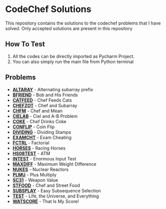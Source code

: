 # CodeChef Solutions  

This repository contains the solutions to the codechef problems that I have solved. Only accepted solutions are present in this repository

## How To Test  

1. All the codes can be directly imported as Pycharm Project.  
2. You can also simply run the main file from Python terminal

## Problems

- **[ALTARAY](https://www.codechef.com/problems/ALTARAY)** - Alternating subarray prefix
- **[BFRIEND](https://www.codechef.com/problems/BFRIEND)** - Bob and His Friends
- **[CATFEED](https://www.codechef.com/problems/CATFEED)** - Chef Feeds Cats
- **[CHEFZOT](https://www.codechef.com/problems/CHEFZOT)** - Chef and Subarray
- **[CHFM](https://www.codechef.com/problems/CHFM)** - Chef and Mean
- **[CIELAB](https://www.codechef.com/problems/CIELAB)** - Ciel and A-B Problem
- **[COKE](https://www.codechef.com/problems/COKE)** - Chef Drinks Coke
- **[CONFLIP](https://www.codechef.com/problems/CONFLIP)** - Coin Flip
- **[DIVIDING](https://www.codechef.com/problems/DIVIDING)** - Dividing Stamps
- **[EXAMCHT](https://www.codechef.com/problems/EXAMCHT)** - Exam Cheating
- **[FCTRL](https://www.codechef.com/problems/FCTRL)** - Factorial
- **[HORSES](https://www.codechef.com/problems/HORSES)** - Racing Horses
- **[HS08TEST](https://www.codechef.com/problems/HS08TEST)** - ATM
- **[INTEST](https://www.codechef.com/problems/INTEST)** - Enormous Input Test
- **[MAXDIFF](https://www.codechef.com/problems/MAXDIFF)** - Maximum Weight Difference
- **[NUKES](https://www.codechef.com/problems/NUKES)** - Nuclear Reactors
- **[PLMU](https://www.codechef.com/problems/PLMU)** - Plus Multiply
- **[SC31](https://www.codechef.com/problems/SC31)** - Weapon Value
- **[STFOOD](https://www.codechef.com/problems/STFOOD)** - Chef and Street Food
- **[SUBSPLAY](https://www.codechef.com/problems/SUBSPLAY)** - Easy Subsequence Selection
- **[TEST](https://www.codechef.com/problems/TEST)** - Life, the Universe, and Everything
- **[WATSCORE](https://www.codechef.com/problems/WATSCORE)** - That Is My Score!
